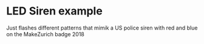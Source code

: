 # LED Siren example

Just flashes different patterns that mimik a US police siren with red and blue on the MakeZurich badge 2018
